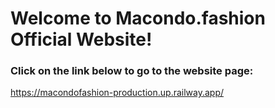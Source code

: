 # Welcome to Macondo.fashion Official Website!
### Click on the link below to go to the website page:
https://macondofashion-production.up.railway.app/
